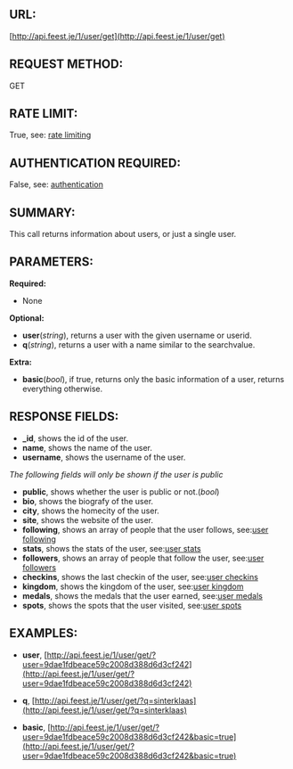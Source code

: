 URL:
----
[http://api.feest.je/1/user/get](http://api.feest.je/1/user/get)

REQUEST METHOD:
---------------
GET

RATE LIMIT:
-----------
True, see: [rate limiting](parts/rate-limiting.md)

AUTHENTICATION REQUIRED:
------------------------
False, see: [authentication](parts/authentication.md)

SUMMARY:
--------
This call returns information about users, or just a single user.

PARAMETERS:
-----------

**Required:**

 - None

**Optional:**

 - **user**(*string*), returns a user with the given username or userid.
 - **q**(*string*), returns a user with a name similar to the searchvalue.

**Extra:**

 - **basic**(*bool*), if true, returns only the basic information of a user, returns everything otherwise.

RESPONSE FIELDS:
----------------

 - **_id**, shows the id of the user.
 - **name**, shows the name of the user.
 - **username**, shows the username of the user.

*The following fields will only be shown if the user is public*

 - **public**, shows whether the user is public or not.(*bool*)
 - **bio**, shows the biografy of the user.
 - **city**, shows the homecity of the user.
 - **site**, shows the website of the user.
 - **following**, shows an array of people that the user follows, see:[user following](parts/user-follow.md)
 - **stats**, shows the stats of the user, see:[user stats](parts/user-stats.md)
 - **followers**, shows an array of people that follow the user, see:[user followers](parts/user-follow.md)
 - **checkins**, shows the last checkin of the user, see:[user checkins](parts/user-checkin.md)
 - **kingdom**, shows the kingdom of the user, see:[user kingdom](parts/user-kingdom.md)
 - **medals**, shows the medals that the user earned, see:[user medals](parts/user-medals.md)
 - **spots**, shows the spots that the user visited, see:[user spots](parts/user-spots.md)

EXAMPLES:
---------

 - **user**, [http://api.feest.je/1/user/get/?user=9dae1fdbeace59c2008d388d6d3cf242](http://api.feest.je/1/user/get/?user=9dae1fdbeace59c2008d388d6d3cf242)
 - **q**, [http://api.feest.je/1/user/get/?q=sinterklaas](http://api.feest.je/1/user/get/?q=sinterklaas)
 
 - **basic**, [http://api.feest.je/1/user/get/?user=9dae1fdbeace59c2008d388d6d3cf242&basic=true](http://api.feest.je/1/user/get/?user=9dae1fdbeace59c2008d388d6d3cf242&basic=true)